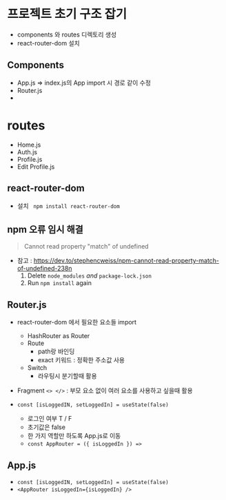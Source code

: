 # 프로젝트 초기 구조 잡기

- components 와 routes 디렉토리 생성
- react-router-dom 설치

## Components

- App.js => index.js의 App import 시 경로 같이 수정
- Router.js
- 

# routes

- Home.js
- Auth.js
- Profile.js
- Edit Profile.js



## react-router-dom

- 설치 ` npm install react-router-dom`



## npm 오류 임시 해결

> Cannot read property "match" of undefined

- 참고 : https://dev.to/stephencweiss/npm-cannot-read-property-match-of-undefined-238n
  1. Delete `node_modules` *and* `package-lock.json`
  2. Run `npm install` again



## Router.js

- react-router-dom 에서 필요한 요소들 import
  - HashRouter as Router
  - Route
    - path랑 바인딩
    - exact 키워드 : 정확한 주소값 사용
  - Switch
    - 라우팅시 분기할때 활용

- Fragment `<> </>`  : 부모 요소 없이 여러 요소를 사용하고 싶을때 활용
- `const [isLoggedIN, setLoggedIn] = useState(false)`
  - 로그인 여부 T / F
  - 초기값은 false 
  - 한 가지 역할만 하도록 App.js로 이동
  - `const AppRouter = ({ isLoggedIn }) =>`

## App.js

- `const [isLoggedIN, setLoggedIn] = useState(false)`
- `<AppRouter isLoggedIn={isLoggedIn} />`